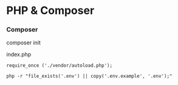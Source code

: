 # PHP & Composer

### Composer
composer init

index.php
```
require_once ('./vendor/autoload.php');

```

```
php -r "file_exists('.env') || copy('.env.example', '.env');"
```